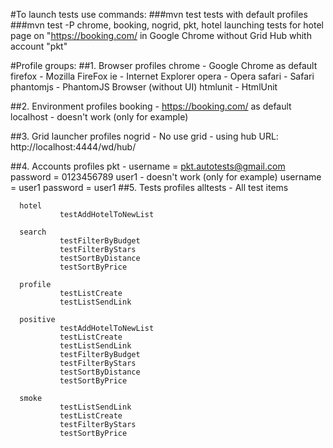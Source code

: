 #To launch tests use commands:
###mvn test 
tests with default profiles
###mvn test -P chrome, booking, nogrid, pkt, hotel
launching tests for hotel page on "https://booking.com/ in Google Chrome without Grid Hub whith account "pkt"

#Profile groups:
##1. Browser profiles
      chrome - Google Chrome as default
      firefox - Mozilla FireFox
      ie - Internet Explorer
      opera - Opera
      safari - Safari
      phantomjs - PhantomJS Browser (without UI)
      htmlunit - HtmlUnit

##2. Environment profiles
      booking - https://booking.com/  as default
      localhost - doesn't work (only for example)

##3. Grid launcher profiles
      nogrid - No use
      grid - using hub URL: http://localhost:4444/wd/hub/

##4. Accounts profiles
      pkt - username = pkt.autotests@gmail.com
            password = 0123456789
      user1 - doesn't work (only for example)
            username = user1
            password = user1
##5. Tests profiles
      alltests - All test items
      
      hotel    
               testAddHotelToNewList
               
      search   
               testFilterByBudget
               testFilterByStars
               testSortByDistance
               testSortByPrice
               
      profile  
               testListCreate   
               testListSendLink
                
      positive 
               testAddHotelToNewList 
               testListCreate   
               testListSendLink
               testFilterByBudget
               testFilterByStars
               testSortByDistance
               testSortByPrice
               
      smoke    
               testListSendLink 
               testListCreate
               testFilterByStars
               testSortByPrice